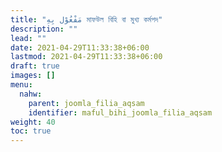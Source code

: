 ```yaml
---
title: "مَفْعُوْل بِهِ মাফউল বিহি বা মুখ্য কর্মপদ"
description: ""
lead: ""
date: 2021-04-29T11:33:38+06:00
lastmod: 2021-04-29T11:33:38+06:00
draft: true
images: []
menu: 
  nahw:
    parent: joomla_filia_aqsam
    identifier: maful_bihi_joomla_filia_aqsam
weight: 40
toc: true
---
```



